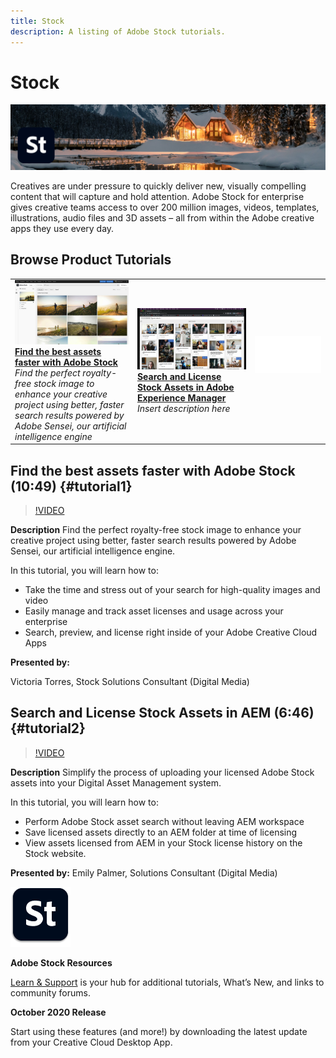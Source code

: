 ```yaml
---
title: Stock
description: A listing of Adobe Stock tutorials.
---
```


# Stock

![Tutorial Hero Image](../assets/Stock.jpg)

Creatives  are  under  pressure  to  quickly  deliver  new, visually compelling content  that  will  capture and hold attention. Adobe Stock for enterprise gives creative teams access to over 200 million images, videos, templates, illustrations, audio files and 3D assets – all from within the Adobe creative apps they use every day.

## Browse Product Tutorials

<table>
<tr>
 <td>
   <a href="stock.md#tutorial1">
      <img alt="Find the best assets faster with Adobe Stock" src="../assets/stock_torres_thumbnail.jpg" />
   </a>
    <div>
   <a href="stock.md#tutorial1"><strong>Find the best assets faster with Adobe Stock</strong></a>
    </div>
    <em>Find the perfect royalty-free stock image to enhance your creative project using better, faster search results powered by Adobe Sensei, our artificial intelligence engine</em>
    <br>
  </td>
  <td>
   <a href="stock.md#tutorial2">
      <img alt="Search and License Stock Assets in AEM" src="../assets/stock_aemintegration_palmer_thumbnail.jpg" />
   </a>
    <div>
   <a href="stock.md#tutorial2"><strong>Search and License Stock Assets in 
Adobe Experience Manager</strong></a>
    </div>
    <em>Insert description here</em>
    <br>
  </td>
  <td>
    <img alt="Spacer" src="../assets/Whitespacer.png" />
    <div>
    <br>
  </td>
</tr>
</table>

## Find the best assets faster with Adobe Stock (10:49) {#tutorial1}

>[!VIDEO](https://video.tv.adobe.com/v/326951?hidetitle=true)

**Description**
Find the perfect royalty-free stock image to enhance your creative project using better, faster search results powered by Adobe Sensei, our artificial intelligence engine.

In this tutorial, you will learn how to:
* Take the time and stress out of your search for high-quality images and video
* Easily manage and track asset licenses and usage across your enterprise
* Search, preview, and license right inside of your Adobe Creative Cloud Apps

**Presented by:**

Victoria Torres, Stock Solutions Consultant (Digital Media)

## Search and License Stock Assets in AEM (6:46) {#tutorial2}

>[!VIDEO](https://video.tv.adobe.com/v/326952?hidetitle=true)

**Description**
Simplify the process of uploading your licensed Adobe Stock assets into your Digital Asset Management system.

In this tutorial, you will learn how to:
* Perform Adobe Stock asset search without leaving AEM workspace
* Save licensed assets directly to an AEM folder at time of licensing
* View assets licensed from AEM in your Stock license history on the Stock website. 

**Presented by:**
Emily Palmer, Solutions Consultant (Digital Media)

![Stock Logo](../assets/st_appicon_96.png)

**Adobe Stock Resources**

[Learn & Support](https://helpx.adobe.com/support/stock.html) is your hub for additional tutorials, What’s New, and links to community forums.

**October 2020 Release**

Start using these features (and more!) by downloading the latest update from your Creative Cloud Desktop App.